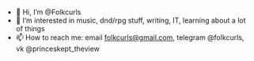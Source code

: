 - 👋 Hi, I’m @Folkcurls
- 👀 I’m interested in music, dnd/rpg stuff, writing, IT, learning about a lot of things
- 📫 How to reach me: email folkcurls@gmail.com, telegram @folkcurls, vk @princeskept_theview

<!---
Folkcurls/Folkcurls is a ✨ special ✨ repository because its `README.md` (this file) appears on your GitHub profile.
You can click the Preview link to take a look at your changes.
--->
